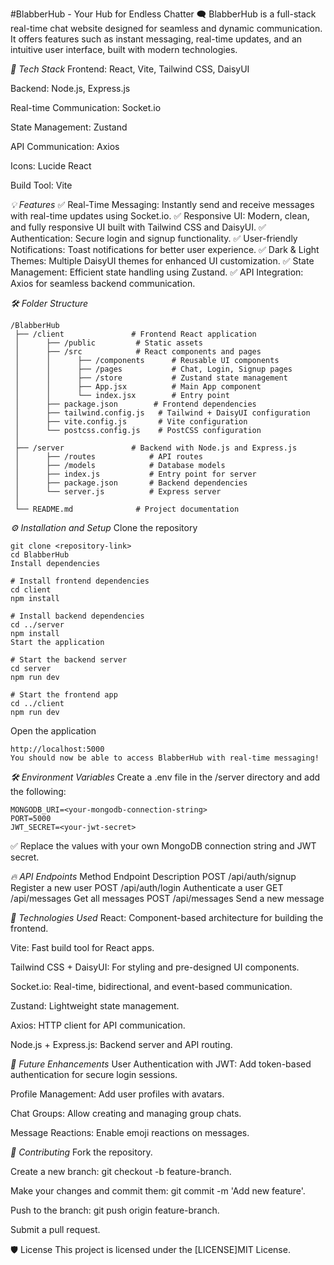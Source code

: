 #BlabberHub - Your Hub for Endless Chatter 🗨️
BlabberHub is a full-stack real-time chat website designed for seamless and dynamic communication. It offers features such as instant messaging, real-time updates, and an intuitive user interface, built with modern technologies.

*🚀 Tech Stack*
Frontend: React, Vite, Tailwind CSS, DaisyUI

Backend: Node.js, Express.js

Real-time Communication: Socket.io

State Management: Zustand

API Communication: Axios

Icons: Lucide React

Build Tool: Vite

*💡 Features*
✅ Real-Time Messaging: Instantly send and receive messages with real-time updates using Socket.io.
✅ Responsive UI: Modern, clean, and fully responsive UI built with Tailwind CSS and DaisyUI.
✅ Authentication: Secure login and signup functionality.
✅ User-friendly Notifications: Toast notifications for better user experience.
✅ Dark & Light Themes: Multiple DaisyUI themes for enhanced UI customization.
✅ State Management: Efficient state handling using Zustand.
✅ API Integration: Axios for seamless backend communication.

*🛠️ Folder Structure*
```
/BlabberHub
 ├── /client               # Frontend React application
 │      ├── /public         # Static assets
 │      ├── /src            # React components and pages
 │      │      ├── /components      # Reusable UI components
 │      │      ├── /pages           # Chat, Login, Signup pages
 │      │      ├── /store           # Zustand state management
 │      │      ├── App.jsx          # Main App component
 │      │      └── index.jsx        # Entry point
 │      ├── package.json        # Frontend dependencies
 │      ├── tailwind.config.js   # Tailwind + DaisyUI configuration
 │      ├── vite.config.js       # Vite configuration
 │      └── postcss.config.js    # PostCSS configuration
 │
 ├── /server               # Backend with Node.js and Express.js
 │      ├── /routes            # API routes
 │      ├── /models            # Database models
 │      ├── index.js           # Entry point for server
 │      ├── package.json       # Backend dependencies
 │      └── server.js          # Express server
 │
 └── README.md              # Project documentation
```

*⚙️ Installation and Setup*
Clone the repository
```
git clone <repository-link>
cd BlabberHub
Install dependencies
```

```
# Install frontend dependencies
cd client
npm install
```
```
# Install backend dependencies
cd ../server
npm install
Start the application
```

```
# Start the backend server
cd server
npm run dev
```
```
# Start the frontend app
cd ../client
npm run dev
```

Open the application
```
http://localhost:5000
You should now be able to access BlabberHub with real-time messaging!
```

*🛠️ Environment Variables*
Create a .env file in the /server directory and add the following:

```
MONGODB_URI=<your-mongodb-connection-string>
PORT=5000
JWT_SECRET=<your-jwt-secret>
```
✅ Replace the values with your own MongoDB connection string and JWT secret.

*🔥 API Endpoints*
Method	Endpoint	Description
POST	/api/auth/signup	Register a new user
POST	/api/auth/login	Authenticate a user
GET	/api/messages	Get all messages
POST	/api/messages	Send a new message

*🌟 Technologies Used*
React: Component-based architecture for building the frontend.

Vite: Fast build tool for React apps.

Tailwind CSS + DaisyUI: For styling and pre-designed UI components.

Socket.io: Real-time, bidirectional, and event-based communication.

Zustand: Lightweight state management.

Axios: HTTP client for API communication.

Node.js + Express.js: Backend server and API routing.

*🚀 Future Enhancements*
User Authentication with JWT: Add token-based authentication for secure login sessions.

Profile Management: Add user profiles with avatars.

Chat Groups: Allow creating and managing group chats.

Message Reactions: Enable emoji reactions on messages.

*📜 Contributing*
Fork the repository.

Create a new branch: git checkout -b feature-branch.

Make your changes and commit them: git commit -m 'Add new feature'.

Push to the branch: git push origin feature-branch.

Submit a pull request.

🛡️ License
This project is licensed under the [LICENSE]MIT License.

